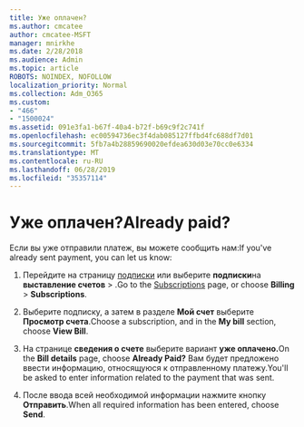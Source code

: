 ```yaml
---
title: Уже оплачен?
ms.author: cmcatee
author: cmcatee-MSFT
manager: mnirkhe
ms.date: 2/28/2018
ms.audience: Admin
ms.topic: article
ROBOTS: NOINDEX, NOFOLLOW
localization_priority: Normal
ms.collection: Adm_O365
ms.custom:
- "466"
- "1500024"
ms.assetid: 091e3fa1-b67f-40a4-b72f-b69c9f2c741f
ms.openlocfilehash: ec00594736ec3f4dab085127ffbd4fc688df7d01
ms.sourcegitcommit: 5fb7a4b28859690020efdea630d03e70cc0e6334
ms.translationtype: MT
ms.contentlocale: ru-RU
ms.lasthandoff: 06/28/2019
ms.locfileid: "35357114"
---
```

# <a name="already-paid"></a><span data-ttu-id="acf14-102">Уже оплачен?</span><span class="sxs-lookup"><span data-stu-id="acf14-102">Already paid?</span></span>

<span data-ttu-id="acf14-103">Если вы уже отправили платеж, вы можете сообщить нам:</span><span class="sxs-lookup"><span data-stu-id="acf14-103">If you've already sent payment, you can let us know:</span></span>
  
1. <span data-ttu-id="acf14-104">Перейдите на страницу [подписки](https://go.microsoft.com/fwlink/p/?linkid=842054) или выберите **подписки**на **выставление счетов** \> .</span><span class="sxs-lookup"><span data-stu-id="acf14-104">Go to the [Subscriptions](https://go.microsoft.com/fwlink/p/?linkid=842054) page, or choose **Billing** \> **Subscriptions**.</span></span>

2. <span data-ttu-id="acf14-105">Выберите подписку, а затем в разделе **Мой счет** выберите **Просмотр счета**.</span><span class="sxs-lookup"><span data-stu-id="acf14-105">Choose a subscription, and in the **My bill** section, choose **View Bill**.</span></span>

3. <span data-ttu-id="acf14-106">На странице **сведения о счете** выберите вариант **уже оплачено.**</span><span class="sxs-lookup"><span data-stu-id="acf14-106">On the **Bill details** page, choose **Already Paid?**</span></span> <span data-ttu-id="acf14-107">Вам будет предложено ввести информацию, относящуюся к отправленному платежу.</span><span class="sxs-lookup"><span data-stu-id="acf14-107">You'll be asked to enter information related to the payment that was sent.</span></span>

4. <span data-ttu-id="acf14-108">После ввода всей необходимой информации нажмите кнопку **Отправить**.</span><span class="sxs-lookup"><span data-stu-id="acf14-108">When all required information has been entered, choose **Send**.</span></span>
